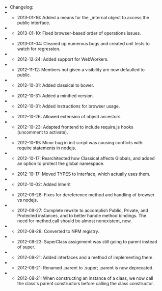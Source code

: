  * Changelog:
 *   - 2013-01-16: Added a means for the _internal object to access the public interface.
 *   - 2013-01-10: Fixed browser-based order of operations issues.
 *   - 2013-01-04: Cleaned up numerous bugs and created unit tests to watch for regression.
 *   - 2012-12-24: Added support for WebWorkers.
 *   - 2012-11-12: Members not given a visibility are now defaulted to public.
 *   - 2012-10-31: Added classical to bower.
 *   - 2012-10-31: Added a minified version.
 *   - 2012-10-31: Added instructions for browser usage.
 *   - 2012-10-26: Allowed extension of object ancestors.
 *   - 2012-10-23: Adapted frontend to include require.js hooks (uncomment to activate).
 *   - 2012-10-19: Minor bug in init script was causing conflicts with require statements in nodejs.
 *   - 2012-10-17: Rearchitected how Classical affects Globals, and added an option to protect the global namespace.
 *   - 2012-10-17: Moved TYPES to Interface, which actually uses them.
 *   - 2012-10-02: Added Inherit
 *   - 2012-09-28: Fixes for dereference method and handling of browser vs nodejs.
 *   - 2012-09-27: Complete rewrite to accomplish Public, Private, and Protected instances,
                   and to better handle method bindings. The need for method.call should be
                   almost nonexistent, now.
 *   - 2012-08-28: Converted to NPM registry.
 *   - 2012-08-23: SuperClass assignment was still going to parent instead of super.
 *   - 2012-08-21: Added interfaces and a method of implementing them.
 *   - 2012-08-21: Renamed .parent to .super; .parent is now deprecated.
 *   - 2012-08-21: When constructing an instance of a class, we now call the class's
                   parent constructors before calling the class constructor.
